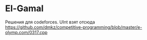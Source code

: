 # El-Gamal
Решения для codeforces.
UInt взят отсюда https://github.com/dmkz/competitive-programming/blob/master/e-olymp.com/0317.cpp

